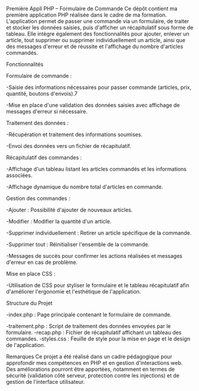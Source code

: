 Première Appli PHP – Formulaire de Commande
Ce dépôt contient ma première application PHP réalisée dans le cadre de ma formation.
L'application permet de passer une commande via un formulaire, de traiter et stocker les données saisies, puis d'afficher un récapitulatif sous forme de tableau. 
Elle intègre également des fonctionnalités pour ajouter, enlever un article, tout supprimer ou supprimer individuellement un article, ainsi que des messages d'erreur et de réussite et l'affichage du nombre d'articles commandés.


Fonctionnalités


Formulaire de commande :

-Saisie des informations nécessaires pour passer commande (articles, prix, quantité, boutons d'envois).7

-Mise en place d'une validation des données saisies avec affichage de messages d'erreur si nécessaire.


Traitement des données :

-Récupération et traitement des informations soumises.

-Envoi des données vers un fichier de récapitulatif.


Récapitulatif des commandes :

-Affichage d'un tableau listant les articles commandés et les informations associées.

-Affichage dynamique du nombre total d'articles en commande.


Gestion des commandes :

-Ajouter : Possibilité d'ajouter de nouveaux articles.

-Modifier : Modifier la quantité d'un article.

-Supprimer individuellement : Retirer un article spécifique de la commande.

-Supprimer tout : Réinitialiser l'ensemble de la commande.

-Messages de succès pour confirmer les actions réalisées et messages d'erreur en cas de problème.


Mise en place CSS :

-Utilisation de CSS pour styliser le formulaire et le tableau récapitulatif afin d'améliorer l'ergonomie et l'esthétique de l'application.


Structure du Projet

-index.php : Page principale contenant le formulaire de commande.

-traitement.php : Script de traitement des données envoyées par le formulaire.
-recap.php : Fichier de récapitulatif affichant un tableau des commandes.
-styles.css : Feuille de style pour la mise en page et le design de l'application.

Remarques
Ce projet a été réalisé dans un cadre pédagogique pour approfondir mes compétences en PHP et en gestion d'interactions web.
Des améliorations pourront être apportées, notamment en termes de sécurité (validation côté serveur, protection contre les injections) et de gestion de l'interface utilisateur.

